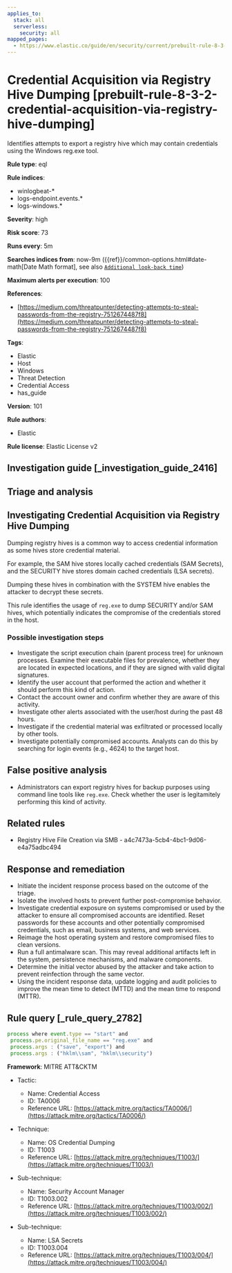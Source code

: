 ```yaml
---
applies_to:
  stack: all
  serverless:
    security: all
mapped_pages:
  - https://www.elastic.co/guide/en/security/current/prebuilt-rule-8-3-2-credential-acquisition-via-registry-hive-dumping.html
---
```


# Credential Acquisition via Registry Hive Dumping [prebuilt-rule-8-3-2-credential-acquisition-via-registry-hive-dumping]

Identifies attempts to export a registry hive which may contain credentials using the Windows reg.exe tool.

**Rule type**: eql

**Rule indices**:

* winlogbeat-*
* logs-endpoint.events.*
* logs-windows.*

**Severity**: high

**Risk score**: 73

**Runs every**: 5m

**Searches indices from**: now-9m ({{ref}}/common-options.html#date-math[Date Math format], see also [`Additional look-back time`](docs-content://solutions/security/detect-and-alert/create-detection-rule.md#rule-schedule))

**Maximum alerts per execution**: 100

**References**:

* [https://medium.com/threatpunter/detecting-attempts-to-steal-passwords-from-the-registry-7512674487f8](https://medium.com/threatpunter/detecting-attempts-to-steal-passwords-from-the-registry-7512674487f8)

**Tags**:

* Elastic
* Host
* Windows
* Threat Detection
* Credential Access
* has_guide

**Version**: 101

**Rule authors**:

* Elastic

**Rule license**: Elastic License v2

## Investigation guide [_investigation_guide_2416]

## Triage and analysis

## Investigating Credential Acquisition via Registry Hive Dumping

Dumping registry hives is a common way to access credential information as some hives store credential material.

For example, the SAM hive stores locally cached credentials (SAM Secrets), and the SECURITY hive stores domain cached
credentials (LSA secrets).

Dumping these hives in combination with the SYSTEM hive enables the attacker to decrypt these secrets.

This rule identifies the usage of `reg.exe` to dump SECURITY and/or SAM hives, which potentially indicates the
compromise of the credentials stored in the host.

### Possible investigation steps

- Investigate the script execution chain (parent process tree) for unknown processes. Examine their executable files for
prevalence, whether they are located in expected locations, and if they are signed with valid digital signatures.
- Identify the user account that performed the action and whether it should perform this kind of action.
- Contact the account owner and confirm whether they are aware of this activity.
- Investigate other alerts associated with the user/host during the past 48 hours.
- Investigate if the credential material was exfiltrated or processed locally by other tools.
- Investigate potentially compromised accounts. Analysts can do this by searching for login events (e.g., 4624) to the target
host.

## False positive analysis

- Administrators can export registry hives for backup purposes using command line tools like `reg.exe`. Check whether
the user is legitamitely performing this kind of activity.

## Related rules

- Registry Hive File Creation via SMB - a4c7473a-5cb4-4bc1-9d06-e4a75adbc494

## Response and remediation

- Initiate the incident response process based on the outcome of the triage.
- Isolate the involved hosts to prevent further post-compromise behavior.
- Investigate credential exposure on systems compromised or used by the attacker to ensure all compromised accounts are
identified. Reset passwords for these accounts and other potentially compromised credentials, such as email, business
systems, and web services.
- Reimage the host operating system and restore compromised files to clean versions.
- Run a full antimalware scan. This may reveal additional artifacts left in the system, persistence mechanisms, and
malware components.
- Determine the initial vector abused by the attacker and take action to prevent reinfection through the same vector.
- Using the incident response data, update logging and audit policies to improve the mean time to detect (MTTD) and the
mean time to respond (MTTR).

## Rule query [_rule_query_2782]

```js
process where event.type == "start" and
 process.pe.original_file_name == "reg.exe" and
 process.args : ("save", "export") and
 process.args : ("hklm\\sam", "hklm\\security")
```

**Framework**: MITRE ATT&CKTM

* Tactic:

    * Name: Credential Access
    * ID: TA0006
    * Reference URL: [https://attack.mitre.org/tactics/TA0006/](https://attack.mitre.org/tactics/TA0006/)

* Technique:

    * Name: OS Credential Dumping
    * ID: T1003
    * Reference URL: [https://attack.mitre.org/techniques/T1003/](https://attack.mitre.org/techniques/T1003/)

* Sub-technique:

    * Name: Security Account Manager
    * ID: T1003.002
    * Reference URL: [https://attack.mitre.org/techniques/T1003/002/](https://attack.mitre.org/techniques/T1003/002/)

* Sub-technique:

    * Name: LSA Secrets
    * ID: T1003.004
    * Reference URL: [https://attack.mitre.org/techniques/T1003/004/](https://attack.mitre.org/techniques/T1003/004/)



